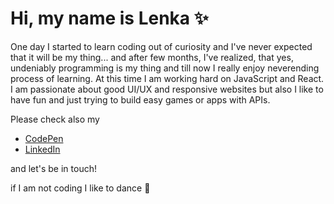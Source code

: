 # Hi, my name is Lenka :sparkles:

One day I started to learn coding out of curiosity and I've never expected that it will be my thing... and after few months, I've realized, that yes, undeniably programming is my thing and till now I really enjoy neverending process of learning. At this time I am working hard on JavaScript and React. 
I am passionate about good UI/UX and responsive websites but also I like to have fun and just trying to build easy games or apps with APIs. 

Please check also my 
- [CodePen](https://codepen.io/LenkaPuf) 
- [LinkedIn](https://www.linkedin.com/in/lenkafuksova82878/)

and let's be in touch! 

if I am not coding I like to dance :dancer:
